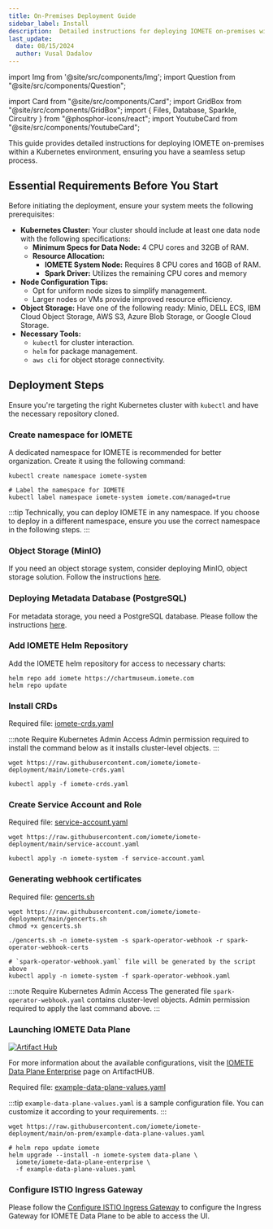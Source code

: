 ```yaml
---
title: On-Premises Deployment Guide
sidebar_label: Install
description:  Detailed instructions for deploying IOMETE on-premises within a Kubernetes environment.
last_update:
  date: 08/15/2024
  author: Vusal Dadalov
---
```


import Img from '@site/src/components/Img';
import Question from "@site/src/components/Question";

import Card from "@site/src/components/Card";
import GridBox from "@site/src/components/GridBox";
import { Files, Database, Sparkle, Circuitry } from "@phosphor-icons/react";
import YoutubeCard from "@site/src/components/YoutubeCard";

This guide provides detailed instructions for deploying IOMETE on-premises within a Kubernetes environment, ensuring you have a seamless setup process.

## Essential Requirements Before You Start

Before initiating the deployment, ensure your system meets the following prerequisites:

- **Kubernetes Cluster:** Your cluster should include at least one data node with the following specifications:
  - **Minimum Specs for Data Node:** 4 CPU cores and 32GB of RAM.
  - **Resource Allocation:**
    - **IOMETE System Node:** Requires 8 CPU cores and 16GB of RAM.
    - **Spark Driver:** Utilizes the remaining CPU cores and memory
- **Node Configuration Tips:**
  - Opt for uniform node sizes to simplify management.
  - Larger nodes or VMs provide improved resource efficiency.
- **Object Storage:** Have one of the following ready: Minio, DELL ECS, IBM Cloud Object Storage, AWS S3, Azure Blob Storage, or Google Cloud Storage.
- **Necessary Tools:**
  - `kubectl` for cluster interaction.
  - `helm` for package management.
  - `aws cli` for object storage connectivity.


## Deployment Steps

Ensure you're targeting the right Kubernetes cluster with `kubectl` and have the necessary repository cloned.

### Create namespace for IOMETE 

A dedicated namespace for IOMETE is recommended for better organization. Create it using the following command:

```shell
kubectl create namespace iomete-system

# Label the namespace for IOMETE
kubectl label namespace iomete-system iomete.com/managed=true
```

:::tip
Technically, you can deploy IOMETE in any namespace. If you choose to deploy in a different namespace, ensure you use the correct namespace in the following steps.
:::


### Object Storage (MinIO)

If you need an object storage system, consider deploying MinIO, object storage solution. Follow the instructions [here](../minio-deployment.md).

### Deploying Metadata Database (PostgreSQL)

For metadata storage, you need a PostgreSQL database. Please follow the instructions [here](../postgresql-deployment.md).

### Add IOMETE Helm Repository

Add the IOMETE helm repository for access to necessary charts:

```shell showLineNumbers
helm repo add iomete https://chartmuseum.iomete.com
helm repo update
```

### Install CRDs
Required file: [iomete-crds.yaml](https://github.com/iomete/iomete-deployment/blob/main/iomete-crds.yaml)

:::note Require Kubernetes Admin Access
Admin permission required to install the command below as it installs cluster-level objects.
:::

```shell
wget https://raw.githubusercontent.com/iomete/iomete-deployment/main/iomete-crds.yaml

kubectl apply -f iomete-crds.yaml
```

### Create Service Account and Role
Required file: [service-account.yaml](https://github.com/iomete/iomete-deployment/blob/main/service-account.yaml)
```shell showLineNumbers
wget https://raw.githubusercontent.com/iomete/iomete-deployment/main/service-account.yaml

kubectl apply -n iomete-system -f service-account.yaml
```

### Generating webhook certificates

Required file: [gencerts.sh](https://github.com/iomete/iomete-deployment/blob/main/gencerts.sh)

```shell showLineNumbers
wget https://raw.githubusercontent.com/iomete/iomete-deployment/main/gencerts.sh
chmod +x gencerts.sh

./gencerts.sh -n iomete-system -s spark-operator-webhook -r spark-operator-webhook-certs

# `spark-operator-webhook.yaml` file will be generated by the script above
kubectl apply -n iomete-system -f spark-operator-webhook.yaml
```
:::note Require Kubernetes Admin Access
The generated file `spark-operator-webhook.yaml` contains cluster-level objects. Admin permission required to apply the last command above.
:::



### Launching IOMETE Data Plane

[![Artifact Hub](https://img.shields.io/endpoint?url=https://artifacthub.io/badge/repository/iomete)](https://artifacthub.io/packages/search?repo=iomete)

For more information about the available configurations, visit the [IOMETE Data Plane Enterprise](https://artifacthub.io/packages/helm/iomete/iomete-data-plane-enterprise) page on ArtifactHUB.  

Required file: [example-data-plane-values.yaml](https://github.com/iomete/iomete-deployment/blob/main/on-prem/example-data-plane-values.yaml)

:::tip
`example-data-plane-values.yaml` is a sample configuration file. You can customize it according to your requirements.
:::

```shell showLineNumbers
wget https://raw.githubusercontent.com/iomete/iomete-deployment/main/on-prem/example-data-plane-values.yaml

# helm repo update iomete
helm upgrade --install -n iomete-system data-plane \
  iomete/iomete-data-plane-enterprise \
  -f example-data-plane-values.yaml
```

### Configure ISTIO Ingress Gateway

Please follow the [Configure ISTIO Ingress Gateway](/deployment/configure-ingress) to configure the Ingress Gateway for
IOMETE Data Plane to be able to access the UI.
